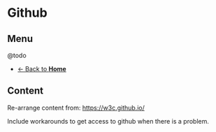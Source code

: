 # Github
## Menu
@todo
* [<- Back to **Home**](../index.md)

## Content
Re-arrange content from: https://w3c.github.io/

Include workarounds to get access to github when there is a problem.

